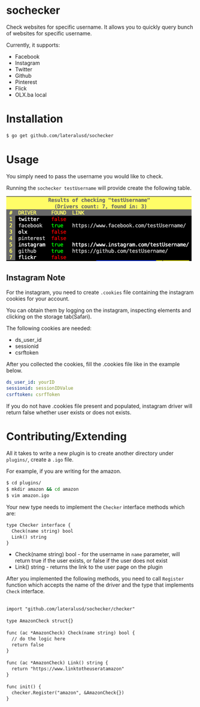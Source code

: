 # sochecker
Check websites for specific username. It allows you to quickly query bunch of websites for specific username.

Currently, it supports:
* Facebook
* Instagram
* Twitter
* Github
* Pinterest
* Flick
* OLX.ba local

# Installation
```bash
$ go get github.com/lateralusd/sochecker
```

# Usage
You simply need to pass the username you would like to check.

Running the `sochecker testUsername` will provide create the following table.

![Running](running.png)

## Instagram Note
For the instagram, you need to create `.cookies` file containing the instagram cookies for your account.

You can obtain them by logging on the instagram, inspecting elements and clicking on the storage tab(Safari).

The following cookies are needed:
* ds_user_id
* sessionid
* csrftoken

After you collected the cookies, fill the .cookies file like in the example below.

```yaml
ds_user_id: yourID
sessionid: sessionIDValue
csrftoken: csrfToken
```

If you do not have .cookies file present and populated, instagram driver will return false whether user exists or does not exists.

# Contributing/Extending

All it takes to write a new plugin is to create another directory under `plugins/`, create a `.igo` file.

For example, if you are writing for the amazon.

```bash
$ cd plugins/
$ mkdir amazon && cd amazon
$ vim amazon.igo
```

Your new type needs to implement the `Checker` interface methods which are:

```golang
type Checker interface {
  Check(name string) bool
  Link() string
}
```

* Check(name string) bool - for the username in `name` parameter, will return true if the user exists, or false if the user does not exist
* Link() string - returns the link to the user page on the plugin

After you implemented the following methods, you need to call `Register` function which accepts the name of the driver and the type that implements `Check` interface.

```golang

import "github.com/lateralusd/sochecker/checker"

type AmazonCheck struct{}

func (ac *AmazonCheck) Check(name string) bool {
  // do the logic here
  return false
}

func (ac *AmazonCheck) Link() string {
  return "https://www.linktotheuseratamazon"
}

func init() {
  checker.Register("amazon", &AmazonCheck{})
}
```
